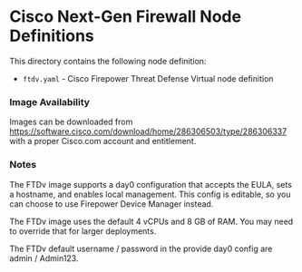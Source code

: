 # Cisco Next-Gen Firewall Node Definitions

This directory contains the following node definition:

* `ftdv.yaml` - Cisco Firepower Threat Defense Virtual node definition


### Image Availability

Images can be downloaded from https://software.cisco.com/download/home/286306503/type/286306337 with a proper Cisco.com account and entitlement.

### Notes

The FTDv image supports a day0 configuration that accepts the EULA, sets a hostname, and enables local management.  This config is editable, so you can choose to use Firepower Device Manager instead.

The FTDv image uses the default 4 vCPUs and 8 GB of RAM.  You may need to override that for larger deployments.

The FTDv default username / password in the provide day0 config are admin / Admin123.
